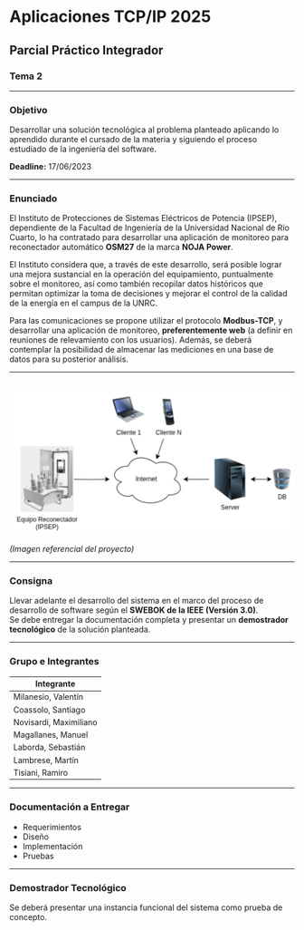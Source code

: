 # Aplicaciones TCP/IP 2025  
## Parcial Práctico Integrador  

### Tema 2

---

### Objetivo  
Desarrollar una solución tecnológica al problema planteado aplicando lo aprendido durante el cursado de la materia y siguiendo el proceso estudiado de la ingeniería del software.  

**Deadline:** 17/06/2023  

---

### Enunciado  

El Instituto de Protecciones de Sistemas Eléctricos de Potencia (IPSEP), dependiente de la Facultad de Ingeniería de la Universidad Nacional de Río Cuarto, lo ha contratado para desarrollar una aplicación de monitoreo para reconectador automático **OSM27** de la marca **NOJA Power**.  

El Instituto considera que, a través de este desarrollo, será posible lograr una mejora sustancial en la operación del equipamiento, puntualmente sobre el monitoreo, así como también recopilar datos históricos que permitan optimizar la toma de decisiones y mejorar el control de la calidad de la energía en el campus de la UNRC.  

Para las comunicaciones se propone utilizar el protocolo **Modbus-TCP**, y desarrollar una aplicación de monitoreo, **preferentemente web** (a definir en reuniones de relevamiento con los usuarios). Además, se deberá contemplar la posibilidad de almacenar las mediciones en una base de datos para su posterior análisis.  

---

### ![Figura: Proyecto de Sistema de monitoreo para reconectador automático](consigna.png)  
_(Imagen referencial del proyecto)_

---

### Consigna  
Llevar adelante el desarrollo del sistema en el marco del proceso de desarrollo de software según el **SWEBOK de la IEEE (Versión 3.0)**.  
Se debe entregar la documentación completa y presentar un **demostrador tecnológico** de la solución planteada.  

---

### Grupo e Integrantes

| Integrante             |         
|------------------------|
| Milanesio, Valentín    |                   
| Coassolo, Santiago     |                   
| Novisardi, Maximiliano |                   
| Magallanes, Manuel     |                   
| Laborda, Sebastián     |                   
| Lambrese, Martín       |                   
| Tisiani, Ramiro        |                   

---

### Documentación a Entregar

- Requerimientos  
- Diseño  
- Implementación  
- Pruebas  

---

### Demostrador Tecnológico
Se deberá presentar una instancia funcional del sistema como prueba de concepto.
